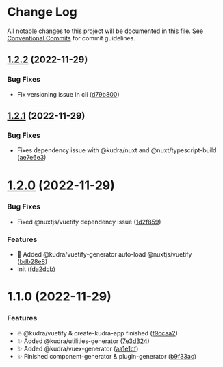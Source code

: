 # Change Log

All notable changes to this project will be documented in this file.
See [Conventional Commits](https://conventionalcommits.org) for commit guidelines.

## [1.2.2](https://github.com/KudraJs/framework/compare/v1.2.1...v1.2.2) (2022-11-29)

### Bug Fixes

- Fix versioning issue in cli ([d79b800](https://github.com/KudraJs/framework/commit/d79b800a79ae5244b6828ef48646fc7dc29045bc))

## [1.2.1](https://github.com/KudraJs/framework/compare/v1.2.0...v1.2.1) (2022-11-29)

### Bug Fixes

- Fixes dependency issue with @kudra/nuxt and @nuxt/typescript-build ([ae7e6e3](https://github.com/KudraJs/framework/commit/ae7e6e36cc06801ce7f286c013f9dff602117e9e))

# [1.2.0](https://github.com/KudraJs/framework/compare/v1.1.0...v1.2.0) (2022-11-29)

### Bug Fixes

- Fixed @nuxtjs/vuetify dependency issue ([1d2f859](https://github.com/KudraJs/framework/commit/1d2f8596fdd637b7e5c3af71cf477356949b2a63))

### Features

- :hammer: Added @kudra/vuetify-generator auto-load @nuxtjs/vuetify ([bdb28e8](https://github.com/KudraJs/framework/commit/bdb28e80eca73e838bf2b6c8ddf3adc45e2d77ae))
- Init ([fda2dcb](https://github.com/KudraJs/framework/commit/fda2dcb751bdf228747627913dd69ef15a11bd04))

# 1.1.0 (2022-11-29)

### Features

- :fire: @kudra/vuetify & create-kudra-app finished ([f9ccaa2](https://github.com/KudraJs/framework/commit/f9ccaa210d2c11152bc4fad25b543d570cac4f0c))
- :sparkles: Added @kudra/utilities-generator ([7e3d324](https://github.com/KudraJs/framework/commit/7e3d32444f0951a6d6867038a05b72b969ca1e32))
- :sparkles: Added @kudra/vuex-generator ([aa1e1cf](https://github.com/KudraJs/framework/commit/aa1e1cf4d5a66110a67aa618416aa9d16522b6d6))
- :sparkles: Finished component-generator & plugin-generator ([b9f33ac](https://github.com/KudraJs/framework/commit/b9f33ac92b9000f31168007c9923b5e9b247bdc8))
